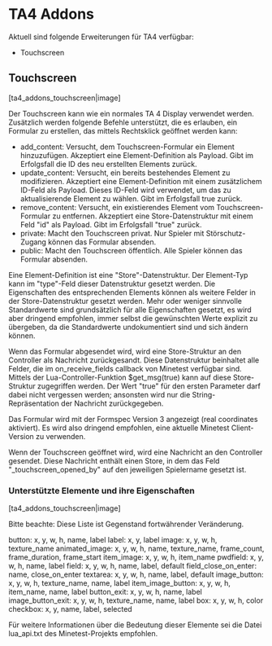 # TA4 Addons

Aktuell sind folgende Erweiterungen für TA4 verfügbar:
 - Touchscreen

## Touchscreen

[ta4_addons_touchscreen|image]

Der Touchscreen kann wie ein normales TA 4 Display verwendet werden.
Zusätzlich werden folgende Befehle unterstützt, die es erlauben, ein Formular zu erstellen, das mittels Rechtsklick geöffnet werden kann:

- add_content: Versucht, dem Touchscreen-Formular ein Element hinzuzufügen. Akzeptiert eine Element-Definition als Payload. Gibt im Erfolgsfall die ID des neu erstellten Elements zurück.
- update_content: Versucht, ein bereits bestehendes Element zu modifizieren. Akzeptiert eine Element-Definition mit einem zusätzlichem ID-Feld als Payload. Dieses ID-Feld wird verwendet, um das zu aktualisierende Element zu wählen. Gibt im Erfolgsfall true zurück.
- remove_content: Versucht, ein existierendes Element vom Touchscreen-Formular zu entfernen. Akzeptiert eine Store-Datenstruktur mit einem Feld "id" als Payload. Gibt im Erfolgsfall "true" zurück.
- private: Macht den Touchscreen privat. Nur Spieler mit Störschutz-Zugang können das Formular absenden.
- public: Macht den Touchscreen öffentlich. Alle Spieler können das Formular absenden.

Eine Element-Definition ist eine "Store"-Datenstruktur. Der Element-Typ kann im "type"-Feld dieser Datenstruktur gesetzt werden.
Die Eigenschaften des entsprechenden Elements können als weitere Felder in der Store-Datenstruktur gesetzt werden.
Mehr oder weniger sinnvolle Standardwerte sind grundsätzlich für alle Eigenschaften gesetzt,
es wird aber dringend empfohlen, immer selbst die gewünschten Werte explizit zu übergeben, da die Standardwerte undokumentiert sind und sich ändern können.

Wenn das Formular abgesendet wird, wird eine Store-Struktur an den Controller als Nachricht zurückgesandt.
Diese Datenstruktur beinhaltet alle Felder, die im on_receive_fields callback von Minetest verfügbar sind.
Mittels der Lua-Controller-Funktion $get_msg(true) kann auf diese Store-Struktur zugegriffen werden.
Der Wert "true" für den ersten Parameter darf dabei nicht vergessen werden; ansonsten wird nur die String-Repräsentation der Nachricht zurückgegeben.

Das Formular wird mit der Formspec Version 3 angezeigt (real coordinates aktiviert). Es wird also dringend empfohlen, eine aktuelle Minetest Client-Version zu verwenden.

Wenn der Touchscreen geöffnet wird, wird eine Nachricht an den Controller gesendet.
Diese Nachricht enthält einen Store, in dem das Feld "_touchscreen_opened_by" auf den jeweiligen Spielername gesetzt ist.

### Unterstützte Elemente und ihre Eigenschaften

[ta4_addons_touchscreen|image]

Bitte beachte: Diese Liste ist Gegenstand fortwährender Veränderung.

button: x, y, w, h, name, label
label: x, y, label
image: x, y, w, h, texture_name
animated_image: x, y, w, h, name, texture_name, frame_count, frame_duration, frame_start
item_image: x, y, w, h, item_name
pwdfield: x, y, w, h, name, label
field: x, y, w, h, name, label, default
field_close_on_enter: name, close_on_enter
textarea: x, y, w, h, name, label, default
image_button: x, y, w, h, texture_name, name, label
item_image_button: x, y, w, h, item_name, name, label
button_exit: x, y, w, h, name, label
image_button_exit: x, y, w, h, texture_name, name, label
box: x, y, w, h, color
checkbox: x, y, name, label, selected

Für weitere Informationen über die Bedeutung dieser Elemente sei die Datei lua_api.txt des Minetest-Projekts empfohlen.